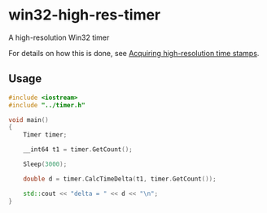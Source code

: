 # win32-high-res-timer

A high-resolution Win32 timer

For details on how this is done, see [Acquiring high-resolution time stamps](https://msdn.microsoft.com/en-us/library/windows/desktop/dn553408%28v=vs.85%29.aspx).

## Usage

```cpp
#include <iostream>
#include "../timer.h"

void main()
{
    Timer timer;

    __int64 t1 = timer.GetCount();

    Sleep(3000);

    double d = timer.CalcTimeDelta(t1, timer.GetCount());

    std::cout << "delta = " << d << "\n";
}
```
